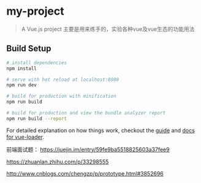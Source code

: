 # my-project

> A Vue.js project
> 主要是用来练手的，实验各种vue及vue生态的功能用法

## Build Setup

``` bash
# install dependencies
npm install

# serve with hot reload at localhost:8080
npm run dev

# build for production with minification
npm run build

# build for production and view the bundle analyzer report
npm run build --report
```

For detailed explanation on how things work, checkout the [guide](http://vuejs-templates.github.io/webpack/) and [docs for vue-loader](http://vuejs.github.io/vue-loader).

前端面试题：
https://juejin.im/entry/59fe9ba5518825603a37fee9

https://zhuanlan.zhihu.com/p/33298555

http://www.cnblogs.com/chengzp/p/prototype.html#3852696
